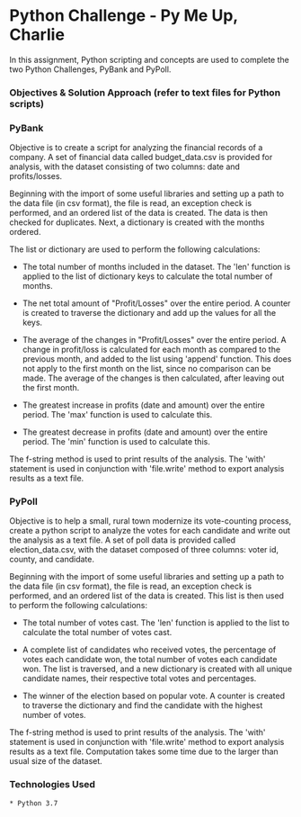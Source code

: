 # Python Challenge - Py Me Up, Charlie

In this assignment, Python scripting and concepts are used to complete the two Python Challenges, PyBank and PyPoll. 
    
### Objectives & Solution Approach (refer to text files for Python scripts)

### PyBank

Objective is to create a script for analyzing the financial records of a company. A set of financial data called budget_data.csv is provided for analysis, with the dataset consisting of two columns: date and profits/losses.
   
Beginning with the import of some useful libraries and setting up a path to the data file (in csv format), the file is read, an exception check is performed, and an ordered list of the data is created. The data is then checked for duplicates. Next, a dictionary is created with the months ordered.

The list or dictionary are used to perform the following calculations:

* The total number of months included in the dataset.
The 'len' function is applied to the list of dictionary keys to calculate the total number of months.

* The net total amount of "Profit/Losses" over the entire period.
A counter is created to traverse the dictionary and add up the values for all the keys.
    
* The average of the changes in "Profit/Losses" over the entire period.
A change in profit/loss is calculated for each month as compared to the previous month, and added to the list using 'append' function. This does not apply to the first month on the list, since no comparison can be made. The average of the changes is then calculated, after leaving out the first month.

* The greatest increase in profits (date and amount) over the entire period.
The 'max' function is used to calculate this.
  
* The greatest decrease in profits (date and amount) over the entire period.
The 'min' function is used to calculate this.
    
The f-string method is used to print results of the analysis. The 'with' statement is used in conjunction with 'file.write' method to export analysis results as a text file.

### PyPoll

Objective is to help a small, rural town modernize its vote-counting process, create a python script to analyze the votes for each candidate and write out the analysis as a text file. A set of poll data is provided called election_data.csv, with the dataset composed of three columns: voter id, county, and candidate.

Beginning with the import of some useful libraries and setting up a path to the data file (in csv format), the file is read, an exception check is performed, and an ordered list of the data is created. This list is then used to perform the following calculations:

* The total number of votes cast.
The 'len' function is applied to the list to calculate the total number of votes cast.

* A complete list of candidates who received votes, the percentage of votes each candidate won, the total number of votes each candidate won.
The list is traversed, and a new dictionary is created with all unique candidate names, their respective total votes and percentages.

* The winner of the election based on popular vote.
A counter is created to traverse the dictionary and find the candidate with the highest number of votes.
  
The f-string method is used to print results of the analysis. The 'with' statement is used in conjunction with 'file.write' method to export analysis results as a text file. Computation takes some time due to the larger than usual size of the dataset.

### Technologies Used
    * Python 3.7
